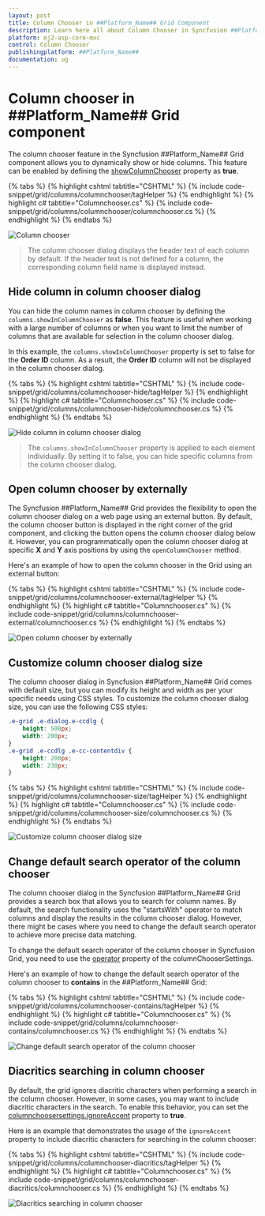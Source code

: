 ```yaml
---
layout: post
title: Column Chooser in ##Platform_Name## Grid Component
description: Learn here all about Column Chooser in Syncfusion ##Platform_Name## Grid component of Syncfusion Essential JS 2 and more.
platform: ej2-asp-core-mvc
control: Column Chooser
publishingplatform: ##Platform_Name##
documentation: ug
---
```


# Column chooser in ##Platform_Name## Grid component

The column chooser feature in the Syncfusion ##Platform_Name## Grid component allows you to dynamically show or hide columns. This feature can be enabled by defining the [showColumnChooser](https://help.syncfusion.com/cr/aspnetcore-js2/Syncfusion.EJ2.Grids.Grid.html#Syncfusion_EJ2_Grids_Grid_ShowColumnChooser) property as **true**.

{% tabs %}
{% highlight cshtml tabtitle="CSHTML" %}
{% include code-snippet/grid/columns/columnchooser/tagHelper %}
{% endhighlight %}
{% highlight c# tabtitle="Columnchooser.cs" %}
{% include code-snippet/grid/columns/columnchooser/columnchooser.cs %}
{% endhighlight %}
{% endtabs %}

![Column chooser](../../images/column-chooser/Colum-chooser.png)

> The column chooser dialog displays the header text of each column by default. If the header text is not defined for a column, the corresponding column field name is displayed instead.

## Hide column in column chooser dialog

You can hide the column names in column chooser by defining the `columns.showInColumnChooser` as **false**. This feature is useful when working with a large number of columns or when you want to limit the number of columns that are available for selection in the column chooser dialog.

In this example, the `columns.showInColumnChooser` property is set to false for the **Order ID** column. As a result, the **Order ID** column will not be displayed in the column chooser dialog.

{% tabs %}
{% highlight cshtml tabtitle="CSHTML" %}
{% include code-snippet/grid/columns/columnchooser-hide/tagHelper %}
{% endhighlight %}
{% highlight c# tabtitle="Columnchooser.cs" %}
{% include code-snippet/grid/columns/columnchooser-hide/columnchooser.cs %}
{% endhighlight %}
{% endtabs %}

![Hide column in column chooser dialog](../../images/column-chooser/Colum-chooser-hide.png)

>The `columns.showInColumnChooser` property is applied to each <e-grid-column> element individually. By setting it to false, you can hide specific columns from the column chooser dialog.

## Open column chooser by externally

The Syncfusion ##Platform_Name## Grid provides the flexibility to open the column chooser dialog on a web page using an external button. By default, the column chooser button is displayed in the right corner of the grid component, and clicking the button opens the column chooser dialog below it. However, you can programmatically open the column chooser dialog at specific **X** and **Y** axis positions by using the `openColumnChooser` method.

Here's an example of how to open the column chooser in the Grid using an external button:

{% tabs %}
{% highlight cshtml tabtitle="CSHTML" %}
{% include code-snippet/grid/columns/columnchooser-external/tagHelper %}
{% endhighlight %}
{% highlight c# tabtitle="Columnchooser.cs" %}
{% include code-snippet/grid/columns/columnchooser-external/columnchooser.cs %}
{% endhighlight %}
{% endtabs %}

![Open column chooser by externally](../../images/column-chooser/Colum-chooser-external.png)

## Customize column chooser dialog size
	
The column chooser dialog in Syncfusion ##Platform_Name## Grid comes with default size, but you can modify its height and width as per your specific needs using CSS styles.
To customize the column chooser dialog size, you can use the following CSS styles:

```css
.e-grid .e-dialog.e-ccdlg {
    height: 500px;
    width: 200px;
}
.e-grid .e-ccdlg .e-cc-contentdiv {
    height: 200px;
    width: 230px;
}
```

{% tabs %}
{% highlight cshtml tabtitle="CSHTML" %}
{% include code-snippet/grid/columns/columnchooser-size/tagHelper %}
{% endhighlight %}
{% highlight c# tabtitle="Columnchooser.cs" %}
{% include code-snippet/grid/columns/columnchooser-size/columnchooser.cs %}
{% endhighlight %}
{% endtabs %}

![Customize column chooser dialog size](../../images/column-chooser/Colum-chooser-size.png)

## Change default search operator of the column chooser 

The column chooser dialog in the Syncfusion ##Platform_Name## Grid provides a search box that allows you to search for column names. By default, the search functionality uses the "startsWith" operator to match columns and display the results in the column chooser dialog. However, there might be cases where you need to change the default search operator to achieve more precise data matching.

To change the default search operator of the column chooser in Syncfusion Grid, you need to use the [operator](https://help.syncfusion.com/cr/aspnetcore-js2/Syncfusion.EJ2.Grids.GridColumnChooserSettings.html#Syncfusion_EJ2_Grids_GridColumnChooserSettings_Operator) property of the columnChooserSettings.

Here's an example of how to change the default search operator of the column chooser to **contains** in the ##Platform_Name## Grid:

{% tabs %}
{% highlight cshtml tabtitle="CSHTML" %}
{% include code-snippet/grid/columns/columnchooser-contains/tagHelper %}
{% endhighlight %}
{% highlight c# tabtitle="Columnchooser.cs" %}
{% include code-snippet/grid/columns/columnchooser-contains/columnchooser.cs %}
{% endhighlight %}
{% endtabs %}

![Change default search operator of the column chooser ](../../images/column-chooser/Colum-chooser-contains.png)

## Diacritics searching in column chooser

By default, the grid ignores diacritic characters when performing a search in the column chooser. However, in some cases, you may want to include diacritic characters in the search. To enable this behavior, you can set the [columnchoosersettings.ignoreAccent](https://help.syncfusion.com/cr/aspnetcore-js2/Syncfusion.EJ2.Grids.GridColumnChooserSettings.html#Syncfusion_EJ2_Grids_GridColumnChooserSettings_IgnoreAccent) property to **true**.

Here is an example that demonstrates the usage of the `ignoreAccent` property to include diacritic characters for searching in the column chooser:

{% tabs %}
{% highlight cshtml tabtitle="CSHTML" %}
{% include code-snippet/grid/columns/columnchooser-diacritics/tagHelper %}
{% endhighlight %}
{% highlight c# tabtitle="Columnchooser.cs" %}
{% include code-snippet/grid/columns/columnchooser-diacritics/columnchooser.cs %}
{% endhighlight %}
{% endtabs %}

![Diacritics searching in column chooser](../../images/columns/Column-headertext.png)
